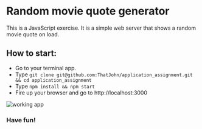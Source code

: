 # Random movie quote generator
This is a JavaScript exercise. It is a simple web server that shows a random movie quote on load.

## How to start:
- Go to your terminal app.
- Type ```git clone git@github.com:ThatJohn/application_assignment.git && cd application_assignment```
- Type ```npm install && npm start```
- Fire up your browser and go to http://localhost:3000


![working app](app.gif)

### Have fun!
